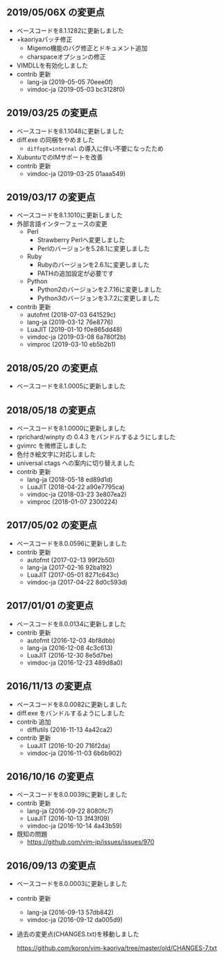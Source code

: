 ## 2019/05/06X の変更点

*   ベースコードを8.1.1282に更新しました
*   +kaoriyaパッチ修正
    *   Migemo機能のバグ修正とドキュメント追加
    *   charspaceオプションの修正
*   VIMDLLを有効化しました
*   contrib 更新
    *   lang-ja (2019-05-05 70eee0f)
    *   vimdoc-ja (2019-05-03 bc3128f0)

## 2019/03/25 の変更点

*   ベースコードを8.1.1048に更新しました
*   diff.exe の同梱をやめました
    *   `diffopt=internal` の導入に伴い不要になったため
*   XubuntuでのIMサポートを改善
*   contrib 更新
    *   vimdoc-ja (2019-03-25 01aaa549)

## 2019/03/17 の変更点

*   ベースコードを8.1.1010に更新しました
*   外部言語インターフェースの変更
    *   Perl
        *   Strawberry Perlへ変更しました
        *   Perlのバージョンを5.28.1に変更しました
    *   Ruby
        *   Rubyのバージョンを2.6.1に変更しました
        *   PATHの追加設定が必要です
    *   Python
        *   Python2のバージョンを2.7.16に変更しました
        *   Python3のバージョンを3.7.2に変更しました
*   contrib 更新
    *   autofmt (2018-07-03 641529c)
    *   lang-ja (2019-03-12 76e8776)
    *   LuaJIT (2019-01-10 f0e865dd48)
    *   vimdoc-ja (2019-03-08 6a780f2b)
    *   vimproc (2019-03-10 eb5b2b1)

## 2018/05/20 の変更点

*   ベースコードを8.1.0005に更新しました

## 2018/05/18 の変更点

*   ベースコードを8.1.0000に更新しました
*   rprichard/winpty の 0.4.3 をバンドルするようにしました
*   gvimrc を微修正しました
*   色付き絵文字に対応しました
*   universal ctags への案内に切り替えました
*   contrib 更新
    *   lang-ja (2018-05-18 ed89d1d)
    *   LuaJIT (2018-04-22 a90e7795ca)
    *   vimdoc-ja (2018-03-23 3e807ea2)
    *   vimproc (2018-01-07 2300224)

## 2017/05/02 の変更点

*   ベースコードを8.0.0596に更新しました
*   contrib 更新
    *   autofmt (2017-02-13 99f2b50)
    *   lang-ja (2017-02-16 92ba192)
    *   LuaJIT (2017-05-01 8271c643c)
    *   vimdoc-ja (2017-04-22 8d0c593d)

## 2017/01/01 の変更点

*   ベースコードを8.0.0134に更新しました
*   contrib 更新
    *   autofmt (2016-12-03 4bf8dbb)
    *   lang-ja (2016-12-08 4c3c613)
    *   LuaJIT (2016-12-30 8e5d7be)
    *   vimdoc-ja (2016-12-23 489d8a0)

## 2016/11/13 の変更点

*   ベースコードを8.0.0082に更新しました
*   diff.exe をバンドルするようにしました
*   contrib 追加
    *   diffutils (2016-11-13 4a42ca2)
*   contrib 更新
    *   LuaJIT (2016-10-20 716f2da)
    *   vimdoc-ja (2016-11-03 6b6b902)

## 2016/10/16 の変更点

*   ベースコードを8.0.0039に更新しました
*   contrib 更新
    *   lang-ja (2016-09-22 8080fc7)
    *   LuaJIT (2016-10-13 3f43f09)
    *   vimdoc-ja (2016-10-14 4a43b59)
*   既知の問題
    *   https://github.com/vim-jp/issues/issues/970

## 2016/09/13 の変更点

*   ベースコードを8.0.0003に更新しました
*   contrib 更新
    *   lang-ja (2016-09-13 57db842)
    *   vimdoc-ja (2016-09-12 da005d9)
*   過去の変更点(CHANGES.txt)を移動しました

    <https://github.com/koron/vim-kaoriya/tree/master/old/CHANGES-7.txt>
